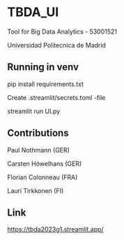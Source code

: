 # TBDA_UI

Tool for Big Data Analytics - 53001521

Universidad Politecnica de Madrid

## Running in venv

pip install requirements.txt

Create .streamlit/secrets.toml -file

streamlit run UI.py

## Contributions

Paul Nothmann (GER)

Carsten Höwelhans (GER)

Florian Colonneau (FRA)

Lauri Tirkkonen (FI)

## Link
https://tbda2023g1.streamlit.app/
